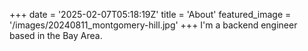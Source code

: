 +++
date = '2025-02-07T05:18:19Z'
title = 'About'
featured_image = '/images/20240811_montgomery-hill.jpg'
+++
I'm a backend engineer based in the Bay Area.
